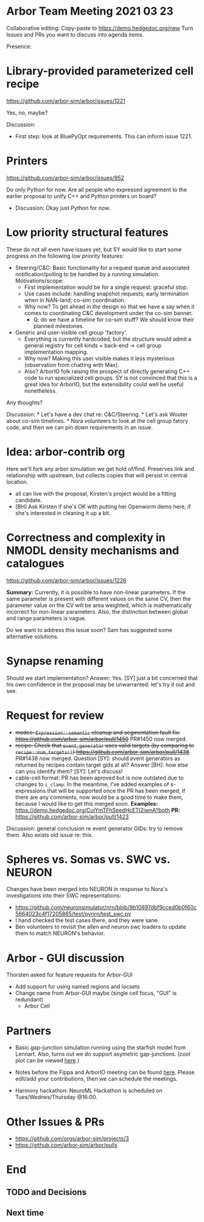 Arbor Team Meeting 2021 03 23
=============================

Collaborative editing: Copy-paste to <https://demo.hedgedoc.org/new>
Turn Issues and PRs you want to discuss into agenda items.

Presence:

Library-provided parameterized cell recipe
==========================================
https://github.com/arbor-sim/arbor/issues/1221

Yes, no, maybe?

Discussion:
* First step: look at BluePyOpt requirements. This can inform issue 1221.

Printers
========
https://github.com/arbor-sim/arbor/issues/952

Do only Python for now. Are all people who expressed agreement to the earlier proposal to unify C++ and Python printers on board?

* Discussion: Okay just Python for now.

Low priority structural features
================================

These do not all even have issues yet, but SY would like to start some progress on the following *low priority* features:
* Steering/C&C: Basic functionality for a request queue and associated notification/polling to be handled by a running simulation. Motivations/scope:
    * First implementation would be for a single request: graceful stop.
    * Use cases include: handling snapshot requests; early termination when in NAN-land; co-sim coordination.
    * Why now? To get ahead in the design so that we have a say when it comes to coordinating C&C development under the co-sim banner.
        * Q: do we have a timeline for co-sim stuff? We should know their planned milestones.
* Generic and user-visible cell group 'factory'.
    * Everything is currently hardcoded, but the structure would admit a general registry for cell kinds × back-end → cell group implementation mapping.
    * Why now? Making this user visible makes it less mysterious (observation from chatting with Max).
    * Also? ArborIO folk raising the prospect of directly generating C++ code to run specialized cell groups. SY is not convinced that this is a great idea for ArborIO, but the extensibility could well be useful nonetheless.

Any thoughts?

Discussion:
    * Let's have a dev chat re: C&C/Steering.
    * Let's ask Wouter about co-sim timelines.
    * Nora volunteers to look at the cell group fatory code, and then we can pin down requirements in an issue.

Idea: arbor-contrib org
=======================

Here we'll fork any arbor simulation we get hold of/find. Preserves link and relationship with upstream, but collects copies that will persist in central location.

* all can live with the proposal, Kirsten's project would be a fitting candidate.
* [BH] Ask Kirsten if she's OK with putting her Openworm demo here, if she's interested in cleaning it up a bit.

Correctness and complexity in NMODL density mechanisms and catalogues
=====================================================================
https://github.com/arbor-sim/arbor/issues/1226

**Summary:** Currently, it is possible to have non-linear parameters. If the same parameter is present with different values on the same CV, then the parameter value on the CV will be area weighted, which is mathematically incorrect for non-linear parameters. Also, the distinction between global and range parameters is vague.

Do we want to address this issue soon? Sam has suggested some alternative solutions.

Synapse renaming
================

Should we start implementation?
Answer: Yes. [SY] just a bit concerned that his own confidence in the proposal may be unwarranted: let's try it out and see.

Request for review
==================

* <s>modcc: `Expression::semantic` cleanup and segmentation fault fix:
    https://github.com/arbor-sim/arbor/pull/1450</s> PR#1450 now merged.
* <s>recipe: Check that `event_generator` uses valid targets (by comparing to `recipe::num_targets()`)
    https://github.com/arbor-sim/arbor/pull/1438</s> PR#1438 now merged. Question [SY]: should event generators as returned by recipes contain target gids at all?
        Answer [BH]: how else can you identify them?
        [SY]: Let's discuss!
* cable-cell format: PR has been aproved but is now outdated due to changes to `i_clamp`. In the meantime, I've added examples of s-expressions that will be supported once the PR has been merged, if there are any comments, now would be a good time to make them, because I would like to get this merged soon.
**Examples:** https://demo.hedgedoc.org/CuiYmTFhSeedHcETI2iwnA?both
**PR:** https://github.com/arbor-sim/arbor/pull/1423

Discussion: general conclusion re event generator GIDs: try to remove them. Also exists old issue re: this.

Spheres vs. Somas vs. SWC vs. NEURON
=====================================

Changes have been merged into NEURON in response to Nora's investigations into their SWC representations:
* https://github.com/neuronsimulator/nrn/blob/9b10897dbf9cced0b0f60c5664023c4f17205865/test/pynrn/test_swc.py
* I hand checked the test cases there, and they were sane.
* Ben volunteers to revisit the allen and neuron swc loaders to update them to match NEURON's behavior.

Arbor - GUI discussion
======================

Thorsten asked for feature requests for Arbor-GUI
* Add support for using named regions and locsets
* Change name from Arbor-GUI maybe (single cell focus, "GUI" is redundant)
    * Arbor Cell

Partners
========

* Basic gap-junction simulation running using the starfish model from Lennart. Also, turns out we do support asymetric gap-junctions. (cool plot can be viewed [here](https://files.slack.com/files-pri/T04NU4NFT-F01R8V0FJTH/image.png).)

* Notes before the Fippa and ArborIO meeting can be found [here](https://demo.hedgedoc.org/WqGhSMaBTIqOUGNIP2GYFA). Please edit/add your contributions, then we can schedule the meetings.

* Harmony hackathon: NeuroML Hackathon is scheduled on Tues/Wednes/Thursday @16:00.


Other Issues & PRs
==================

* https://github.com/orgs/arbor-sim/projects/3
* https://github.com/arbor-sim/arbor/pulls

End
===

TODO and Decisions
------------------


Next time
---------
